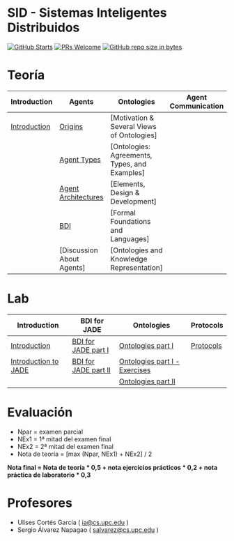 # SID - Sistemas Inteligentes Distribuidos

[![GitHub Starts](https://img.shields.io/github/stars/waleska404/SID-FIB.svg?style=social&label=Star&maxAge=2592000)](https://github.com/mrrobb/IA-FIB/stargazers)
[![PRs Welcome](https://img.shields.io/badge/PRs-welcome-brightgreen.svg?style=flat-square)](https://egghead.io/courses/how-to-contribute-to-an-open-source-project-on-github)
[![GitHub repo size in bytes](https://img.shields.io/github/repo-size/waleska404/SID-FIB.svg)](https://github.com/MrRobb/IA-FIB)



# Teoría

| Introduction   	| Agents  	| Ontologies 	| Agent Communication | Coordination | Negotiation |
|----------------	|----------	|------------	|------------	|------------	|------------	|
| [Introduction](theory/intro2sid.md) 	| [Origins](/theory/agents/origins.md) | [Motivation & Several Views of Ontologies] 
|         | [Agent Types](/theory/agents/types.md) | [Ontologies: Agreements, Types, and Examples] |
|         | [Agent Architectures](/theory/agents/agent-architectures.md) | [Elements, Design & Development] |
|         | [BDI](/theory/agents/bdi.md) |   [Formal Foundations and Languages] |
|         | [Discussion About Agents] | [Ontologies and Knowledge Representation] |


# Lab

| Introduction   	| BDI for JADE	| Ontologies 	| Protocols | 
|----------------	|----------	|------------	|------------	|
| [Introduction](lab/intro.md) 	| [BDI for JADE part I](/lab/bdi4jade1.md) | [Ontologies part I](/lab/ontology1.md) | [Protocols](/lab/protocols.md) |
| [Introduction to JADE](lab/intro2jade.md) | [BDI for JADE part II](/lab/bdi4jade2.md) | [Ontologies part I - Exercises](/lab/ontology1-exercises.md) |
|         |    | [Ontologies part II](/lab/ontology2.md) |


# Evaluación

* Npar = examen parcial
* NEx1 = 1ª mitad del examen final
* NEx2 = 2ª mitad del examen final
* Nota de teoría = [max (Npar, NEx1) + NEx2] / 2

**Nota final = Nota de teoría * 0,5 + nota ejercicios prácticos * 0,2 + nota práctica de laboratorio * 0,3**

# Profesores

* Ulises Cortés García ( ia@cs.upc.edu )
* Sergio Álvarez Napagao ( salvarez@cs.upc.edu )
